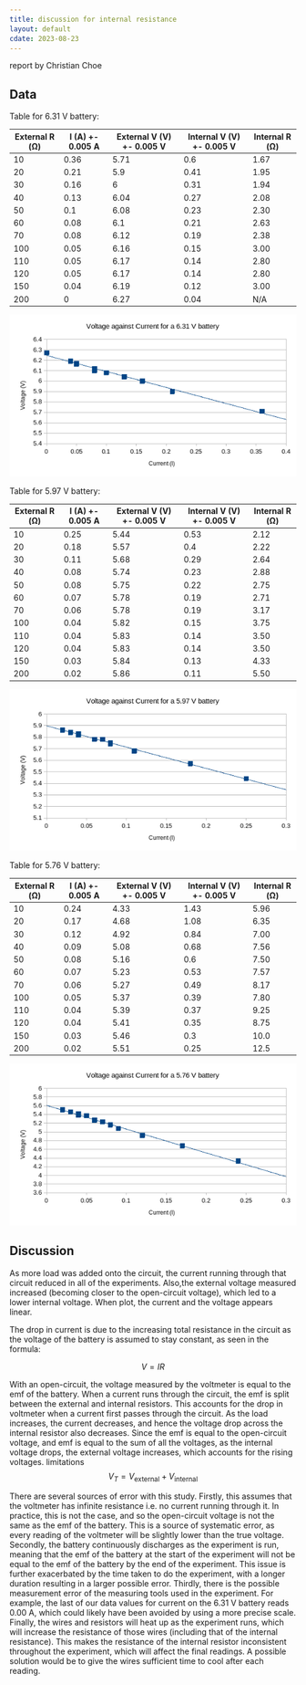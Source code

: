 ```yaml
---
title: discussion for internal resistance
layout: default
cdate: 2023-08-23
---
```


report by Christian Choe

## Data

Table for 6.31 V battery:

| External R (Ω) | I (A) +- 0.005 A | External V (V) +- 0.005 V | Internal V (V) +- 0.005 V | Internal R (Ω) |
| -------------- | ---------------- | ------------------------- | ------------------------- | -------------- |
| 10             | 0.36             | 5.71                      | 0.6                       | 1.67           |
| 20             | 0.21             | 5.9                       | 0.41                      | 1.95           |
| 30             | 0.16             | 6                         | 0.31                      | 1.94           |
| 40             | 0.13             | 6.04                      | 0.27                      | 2.08           |
| 50             | 0.1              | 6.08                      | 0.23                      | 2.30           |
| 60             | 0.08             | 6.1                       | 0.21                      | 2.63           |
| 70             | 0.08             | 6.12                      | 0.19                      | 2.38           |
| 100            | 0.05             | 6.16                      | 0.15                      | 3.00           |
| 110            | 0.05             | 6.17                      | 0.14                      | 2.80           |
| 120            | 0.05             | 6.17                      | 0.14                      | 2.80           |
| 150            | 0.04             | 6.19                      | 0.12                      | 3.00           |
| 200            | 0                | 6.27                      | 0.04                      | N/A            |

![](assets/voltage-against-current-6-31.png)

Table for 5.97 V battery:

| External R (Ω) | I (A) +- 0.005 A | External V (V) +- 0.005 V | Internal V (V) +- 0.005 V | Internal R (Ω) |
| -------------- | ---------------- | ------------------------- | ------------------------- | -------------- |
| 10             | 0.25             | 5.44                      | 0.53                      | 2.12           |
| 20             | 0.18             | 5.57                      | 0.4                       | 2.22           |
| 30             | 0.11             | 5.68                      | 0.29                      | 2.64           |
| 40             | 0.08             | 5.74                      | 0.23                      | 2.88           |
| 50             | 0.08             | 5.75                      | 0.22                      | 2.75           |
| 60             | 0.07             | 5.78                      | 0.19                      | 2.71           |
| 70             | 0.06             | 5.78                      | 0.19                      | 3.17           |
| 100            | 0.04             | 5.82                      | 0.15                      | 3.75           |
| 110            | 0.04             | 5.83                      | 0.14                      | 3.50           |
| 120            | 0.04             | 5.83                      | 0.14                      | 3.50           |
| 150            | 0.03             | 5.84                      | 0.13                      | 4.33           |
| 200            | 0.02             | 5.86                      | 0.11                      | 5.50           |

![](assets/voltage-against-current-5-97.png)

Table for 5.76 V battery:

| External R (Ω) | I (A) +- 0.005 A | External V (V) +- 0.005 V | Internal V (V) +- 0.005 V | Internal R (Ω) |
| -------------- | ---------------- | ------------------------- | ------------------------- | -------------- |
| 10             | 0.24             | 4.33                      | 1.43                      | 5.96           |
| 20             | 0.17             | 4.68                      | 1.08                      | 6.35           |
| 30             | 0.12             | 4.92                      | 0.84                      | 7.00           |
| 40             | 0.09             | 5.08                      | 0.68                      | 7.56           |
| 50             | 0.08             | 5.16                      | 0.6                       | 7.50           |
| 60             | 0.07             | 5.23                      | 0.53                      | 7.57           |
| 70             | 0.06             | 5.27                      | 0.49                      | 8.17           |
| 100            | 0.05             | 5.37                      | 0.39                      | 7.80           |
| 110            | 0.04             | 5.39                      | 0.37                      | 9.25           |
| 120            | 0.04             | 5.41                      | 0.35                      | 8.75           |
| 150            | 0.03             | 5.46                      | 0.3                       | 10.0           |
| 200            | 0.02             | 5.51                      | 0.25                      | 12.5           |

![](assets/voltage-against-current-5-76.png)

## Discussion

As more load was added onto the circuit, the current running through that circuit reduced in all of the experiments. Also,the external voltage measured increased (becoming closer to the open-circuit voltage), which led to a lower internal voltage. When plot, the current and the voltage appears linear.

The drop in current is due to the increasing total resistance in the circuit as the voltage of the battery is assumed to stay constant, as seen in the formula:

$$V=IR$$

With an open-circuit, the voltage measured by the voltmeter is equal to the emf of the battery. When a current runs through the circuit, the emf is split between the external and internal resistors. This accounts for the drop in voltmeter when a current first passes through the circuit. As the load increases, the current decreases, and hence the voltage drop across the internal resistor also decreases. Since the emf is equal to the open-circuit voltage, and emf is equal to the sum of all the voltages, as the internal voltage drops, the external voltage increases, which accounts for the rising voltages.
limitations
$$V_{T}=V_{\text{external}}+V_{\text{internal}}$$

There are several sources of error with this study. Firstly, this assumes that the voltmeter has infinite resistance i.e. no current running through it. In practice, this is not the case, and so the open-circuit voltage is not the same as the emf of the battery. This is a source of systematic error, as every reading of the voltmeter will be slightly lower than the true voltage. Secondly, the battery continuously discharges as the experiment is run, meaning that the emf of the battery at the start of the experiment will not be equal to the emf of the battery by the end of the experiment. This issue is further exacerbated by the time taken to do the experiment, with a longer duration resulting in a larger possible error. Thirdly, there is the possible measurement error of the measuring tools used in the experiment. For example, the last of our data values for current on the 6.31 V battery reads 0.00 A, which could likely have been avoided by using a more precise scale. Finally, the wires and resistors will heat up as the experiment runs, which will increase the resistance of those wires (including that of the internal resistance). This makes the resistance of the internal resistor inconsistent throughout the experiment, which will affect the final readings. A possible solution would be to give the wires sufficient time to cool after each reading.

